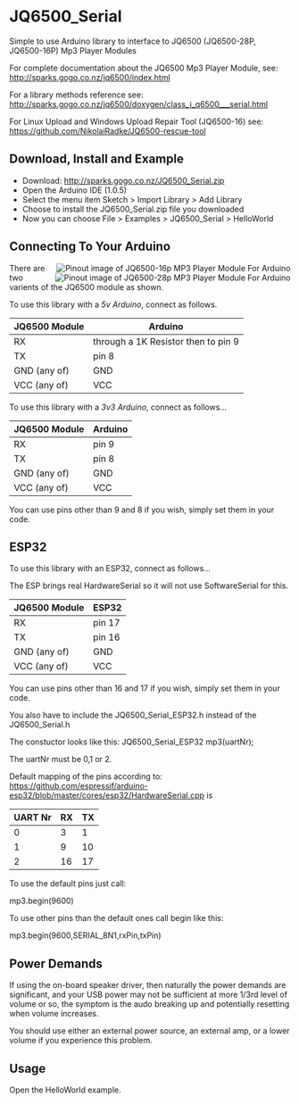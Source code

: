 JQ6500_Serial
=======================

Simple to use Arduino library to interface to JQ6500 (JQ6500-28P, JQ6500-16P) Mp3 Player Modules

For complete documentation about the JQ6500 Mp3 Player Module, see: 
   http://sparks.gogo.co.nz/jq6500/index.html
   
For a library methods reference see:
   http://sparks.gogo.co.nz/jq6500/doxygen/class_j_q6500___serial.html

For Linux Upload and Windows Upload Repair Tool (JQ6500-16) see:
   https://github.com/NikolaiRadke/JQ6500-rescue-tool

Download, Install and Example
-----------------------------

* Download: http://sparks.gogo.co.nz/JQ6500_Serial.zip
* Open the Arduino IDE (1.0.5)
* Select the menu item Sketch > Import Library > Add Library
* Choose to install the JQ6500_Serial.zip file you downloaded
* Now you can choose File > Examples > JQ6500_Serial > HelloWorld
  
Connecting To Your Arduino
--------------------------

<img src="http://sparks.gogo.co.nz/assets/_site_/images/jq6500/kq6500-16p.jpeg" align="right" title="JQ6500-16p" alt="Pinout image of JQ6500-16p MP3 Player Module For Arduino"/>
<img src="http://sparks.gogo.co.nz/assets/_site_/images/jq6500/jq6500-28.jpeg" align="right" title="JQ6500-28p" alt="Pinout image of JQ6500-28p MP3 Player Module For Arduino"/>

There are two varients of the JQ6500 module as shown.

To use this library with a *5v Arduino*, connect as follows.

| JQ6500 Module | Arduino |
| ------------- | ------- |
| RX            | through a 1K Resistor then to pin 9 |
| TX            | pin 8   |
| GND (any of)  | GND     |
| VCC (any of)  | VCC     |

To use this library with a *3v3 Arduino*, connect as follows...

| JQ6500 Module | Arduino |
| ------------- | ------- |
| RX            | pin 9   |
| TX            | pin 8   |
| GND (any of)  | GND     |
| VCC (any of)  | VCC     |

You can use pins other than 9 and 8 if you wish, simply set them in your code.



ESP32
--------------------------

To use this library with an ESP32, connect as follows...

The ESP brings real HardwareSerial so it will not use SoftwareSerial for this.

| JQ6500 Module | ESP32   |
| ------------- | ------- |
| RX            | pin 17  |
| TX            | pin 16  |
| GND (any of)  | GND     |
| VCC (any of)  | VCC     |

You can use pins other than 16 and 17 if you wish, simply set them in your code.

You also have to include the JQ6500_Serial_ESP32.h instead of the JQ6500_Serial.h

The constuctor looks like this: JQ6500_Serial_ESP32 mp3(uartNr);

The uartNr must be 0,1 or 2.

Default mapping of the pins according to: https://github.com/espressif/arduino-esp32/blob/master/cores/esp32/HardwareSerial.cpp is

| UART Nr | RX | TX |
| ------- | -- | -- |
| 0       | 3  | 1  | 
| 1       | 9  | 10 |
| 2       | 16 | 17 |

To use the default pins just call:

  mp3.begin(9600)

To use other pins than the default ones call begin like this:

  mp3.begin(9600,SERIAL_8N1,rxPin,txPin)





Power Demands
--------------------------

If using the on-board speaker driver, then naturally the power
demands are significant, and your USB power may not be sufficient
at more 1/3rd level of volume or so, the symptom is the audo 
breaking up and potentially resetting when volume increases.

You should use either an external power source, an external amp, or a lower
volume if you experience this problem.

Usage
--------------------------

Open the HelloWorld example.
